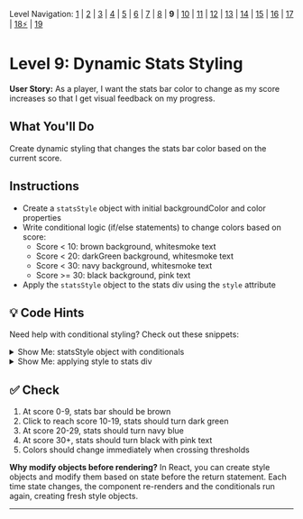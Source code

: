 Level Navigation: [1](./react-clicker-game-lv-1.md) | [2](./react-clicker-game-lv-2.md) | [3](./react-clicker-game-lv-3.md) | [4](./react-clicker-game-lv-4.md) | [5](./react-clicker-game-lv-5.md) | [6](./react-clicker-game-lv-6.md) | [7](./react-clicker-game-lv-7.md) | [8](./react-clicker-game-lv-8.md) | **9** | [10](./react-clicker-game-lv-10.md) | [11](./react-clicker-game-lv-11.md) | [12](./react-clicker-game-lv-12.md) | [13](./react-clicker-game-lv-13.md) | [14](./react-clicker-game-lv-14.md) | [15](./react-clicker-game-lv-15.md) | [16](./react-clicker-game-lv-16.md) | [17](./react-clicker-game-lv-17.md) | [18⚡](./react-clicker-game-lv-18.md) | [19](./react-clicker-game-lv-19.md)

# Level 9: Dynamic Stats Styling

**User Story:** As a player, I want the stats bar color to change as my score increases so that I get visual feedback on my progress.

## What You'll Do

Create dynamic styling that changes the stats bar color based on the current score.

## Instructions

- Create a `statsStyle` object with initial backgroundColor and color properties
- Write conditional logic (if/else statements) to change colors based on score:
  - Score < 10: brown background, whitesmoke text
  - Score < 20: darkGreen background, whitesmoke text
  - Score < 30: navy background, whitesmoke text
  - Score >= 30: black background, pink text
- Apply the `statsStyle` object to the stats div using the `style` attribute

## 💡 Code Hints

Need help with conditional styling? Check out these snippets:

<details>
<summary>Show Me: statsStyle object with conditionals</summary>

<pre><code class="language-jsx">const appleStyle = {
  width: appleSize + &quot;px&quot;,
  height: appleSize + &quot;px&quot;,
  left: appleX + &quot;px&quot;,
  top: appleY + &quot;px&quot;
}

// NEW: Dynamic stats styling
const statsStyle = {
  backgroundColor: &quot;brown&quot;,
  color: &quot;whitesmoke&quot;
}

if(score &lt; 10) {
  statsStyle.backgroundColor = &quot;brown&quot;
  statsStyle.color = &quot;whitesmoke&quot;
} else if (score &lt; 20) {
  statsStyle.backgroundColor = &quot;darkGreen&quot;
  statsStyle.color = &quot;whitesmoke&quot;    
} else if (score &lt; 30) {
  statsStyle.backgroundColor = &quot;navy&quot;
  statsStyle.color = &quot;whitesmoke&quot;    
} else {
  statsStyle.backgroundColor = &quot;black&quot;
  statsStyle.color = &quot;pink&quot;    
}
</code></pre>

</details>

<details>
<summary>Show Me: applying style to stats div</summary>

<pre><code class="language-jsx">return (
  &lt;&gt;
    &lt;div className=&quot;stats&quot; style={statsStyle}&gt;
      Score: {score} Lives: {lives}
    &lt;/div&gt;
    {/* ... rest of JSX ... */}
  &lt;/&gt;
)
</code></pre>

</details>

## ✅ Check

1. At score 0-9, stats bar should be brown
2. Click to reach score 10-19, stats should turn dark green
3. At score 20-29, stats should turn navy blue
4. At score 30+, stats should turn black with pink text
5. Colors should change immediately when crossing thresholds

**Why modify objects before rendering?**
In React, you can create style objects and modify them based on state before the return statement. Each time state changes, the component re-renders and the conditionals run again, creating fresh style objects.

---